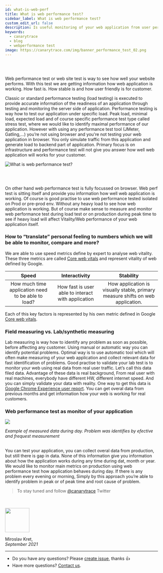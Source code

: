 ```yaml
---
id: what-is-web-perf
title: What is web performance test?
sidebar_label: What is web performance test?
custom_edit_url: false
description: Is useful monitoring of your web application from user perspective.
keywords:
  - canarytrace
  - blog
  - webperformance test
image: https://canarytrace.com/img/banner_performance_test_02.png
---
```


<br/><br/>


Web performance test or web site test is way to see how well your website performs. With this test we are getting information how web application is working. How fast is. How stable is and how user friendly is for customer.<br/>

Classic or standard performance testing (load testing) is executed to provide accurate information of the readiness of an application through testing and monitoring the server side of application. Performance testing is way how to test our application under specific load. Peak load, minimal load, expected load and of course specific performance test type called stress test, where we would like to identify maximal performance of our application. However with using any performance test tool (JMeter, Gatling,...) you’re not using browser and you're not testing your web application in browser. You only simulate traffic from this application and generate load to backend part of application. Primary focus is on infrastructure and performance test will not give you answer how well web application will works for your customer.<br/> 

![What is web performance test?](/img/banner_performance_test_02.png)

<br/> <br/> 

On other hand web performance test is fully focussed on browser. Web perf test is sitting itself and provide you information how well web application is working. Of course is good practise to use web performance tested isolated on Prod or pre-prod env. Without any heavy load to see how web application is working. But of course make sense to measure and monitor web performance test during load test or on production during peak time to see if heavy load will affect Vitality/Web performance of your web application itself.

### How to “translate” personal feeling to numbers which we will be able to monitor, compare and more?

We are able to use speed metrics define by expert to analyse web vitality. These three metrics are called [Core web vitals](https://web.dev/vitals/) and represent vitality of web defined by Google.

| Speed          | Interactivity | Stability |
| :-------------: |:-------------:| :-----:|
| How much time application need to be able to load?    | How fast is user able to interact with application| How application is visually stable, primary measure shifts on web application. |

Each of this key factors is represented by his own metric defined in Google [Core web vitals](https://web.dev/vitals/).

### Field measuring vs. Lab/synthetic measuring

Lab measuring is way how to identify any problem as soon as possible, before affecting any customer. Using manual or automatic way you can identify potential problems. Optimal way is to use automatic tool which will often make measuring of your web application and collect relevant data for fast identification of problems. Good practise to validate your lab test is to monitor your web using real data from real user traffic. Let’s call this data filed data. Advantage of these data is real background, From real user with real machines, everybody have different HW, different internet speed. And you can simply validate your data with reality. One way to get this data is [Google Chrome Experience user report](https://developers.google.com/web/tools/chrome-user-experience-report). You can get overal data from previous months and get information how your web is working for real customers.

### Web performance test as monitor of your application

<img src="/img/performance_test_image_article.jpeg" />

*Example of measured data during day. Problem was identifies by efective and frequest measurement*

<br/>
You can test your application, you can collect overal data from production, but still there is gap in data. None of this information give you information about how the application works during any time during dat, month or year. We would like to monitor main metrics on production using web performance test how application behaves during day. If there is any problem every evening or morning, Simply by this approach you’re able to identify problem in peak or of peak time and root cause of problem. 

> To stay tuned and follow [@canarytrace](https://twitter.com/canarytrace) Twitter

<br/><br/>
<img src="/img/miroslavKret_circle.png" width="80" />

Miroslav Kret, <br />*September 2021*

---

- Do you have any questions? Please [create issue](https://github.com/canarytrace/documentation/issues/new/choose), thanks 👍
- Have more questions? [Contact us](/docs/support/contactus).
